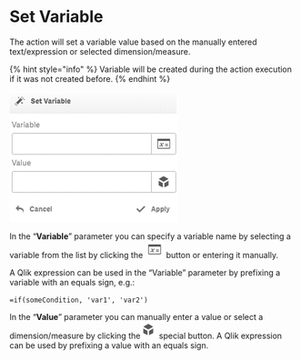 # Set Variable

The action will set a variable value based on the manually entered text/expression or selected dimension/measure.&#x20;

{% hint style="info" %}
Variable will be created during the action execution if it was not created before.
{% endhint %}



![](<../.gitbook/assets/image (114).png>)

In the “**Variable**” parameter you can specify a variable name by selecting a variable from the list by clicking the ![](<../.gitbook/assets/image (115).png>) button or entering it manually.

A Qlik expression can be used in the “Variable” parameter by prefixing a variable with an equals sign, e.g.:

```
=if(someCondition, 'var1', 'var2')
```

In the “**Value**” parameter you can manually enter a value or select a dimension/measure by clicking the![](<../.gitbook/assets/image (116).png>) special button. A Qlik expression can be used by prefixing a value with an equals sign.
